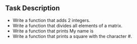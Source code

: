 ## Task Description
- Write a function that adds 2 integers.
- Write a function that divides all elements of a matrix.  
- Write a function that prints My name is <first name> <last name>  
- Write a function that prints a square with the character #.
